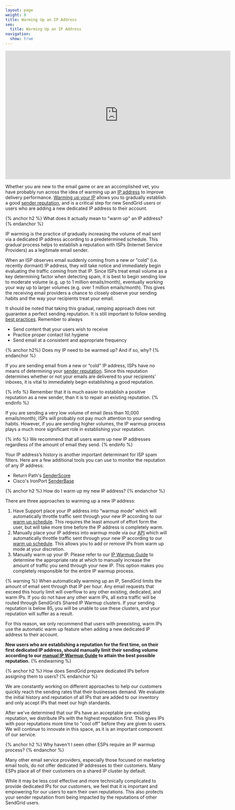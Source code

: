 ```yaml
---
layout: page
weight: 0
title: Warming Up an IP Address
seo:
  title: Warming Up an IP Address
navigation:
  show: true
---
```


<iframe src="https://player.vimeo.com/video/80755248" width="700" height="400" frameborder="0" webkitallowfullscreen mozallowfullscreen allowfullscreen></iframe>

Whether you are new to the email game or are an accomplished vet, you have probably run across the idea of warming up an [IP address]({{root_url}}/Glossary/ip_address.html) to improve delivery performance. [Warming up your IP]({{root_url}}/docs/Glossary/ip_warmup.html) allows you to gradually establish a good [sender reputation]({{root_url}}/Glossary/sender_reputation.html), and is a critical step for new SendGrid users or users who are adding a new dedicated IP address to their account.

{% anchor h2 %}
What does it actually mean to "warm up" an IP address?
{% endanchor %}

IP warming is the practice of gradually increasing the volume of mail sent via a dedicated IP address according to a predetermined schedule. This gradual process helps to establish a reputation with ISPs (Internet Service Providers) as a legitimate email sender.

When an ISP observes email suddenly coming from a new or "cold" (i.e. recently dormant) IP address, they will take notice and immediately begin evaluating the traffic coming from that IP. Since ISPs treat email volume as a key determining factor when detecting spam, it is best to begin sending low to moderate volume (e.g. up to 1 million emails/month), eventually working your way up to larger volumes (e.g. over 1 million emails/month). This gives the receiving email providers a chance to closely observe your sending habits and the way your recipients treat your email.

It should be noted that taking this gradual, ramping approach does not guarantee a perfect sending reputation. It is still important to follow sending [best practices](https://sendgrid.com/blog/10-tips-to-keep-email-out-of-the-spam-folder/). Remember to always

- Send content that your users wish to receive
- Practice proper contact list hygiene
- Send email at a consistent and appropriate frequency

{% anchor h2%}
Does my IP need to be warmed up? And if so, why?
{% endanchor %}

If you are sending email from a new or “cold" IP address, ISPs have no means of determining your [sender reputation]({{root_url}}/Glossary/sender_reputation.html). Since this reputation determines whether or not your emails are delivered to your recipients’ inboxes, it is vital to immediately begin establishing a good reputation.

{% info %}
Remember that it is much easier to establish a positive reputation as a new sender, than it is to repair an existing reputation.
{% endinfo %}

If you are sending a very low volume of email (less than 10,000 emails/month), ISPs will probably not pay much attention to your sending habits. However, if you are sending higher volumes, the IP warmup process plays a much more significant role in establishing your reputation.

{% info %}
We recommend that all users warm up new IP addresses regardless of the amount of email they send.
{% endinfo %}

Your IP address’s history is another important determinant for ISP spam filters. Here are a few additional tools you can use to monitor the reputation of any IP address:

- Return Path's [SenderScore](https://senderscore.org)
- Cisco's IronPort [SenderBase](http://www.senderbase.org)

{% anchor h2 %}
How do I warm up my new IP address?
{% endanchor %}

There are three approaches to warming up a new IP address:

1. Have Support place your IP address into “warmup mode” which will automatically throttle traffic sent through your new IP according to our [warm up schedule]({{root_url}}/API_Reference/Web_API_v3/IP_Management/ip_warmup_schedule.html). This requires the least amount of effort form the user, but will take more time before the IP address is completely warm.
2. Manually place your IP address into warmup mode via our [API]({{root_url}}/API_Reference/Web_API_v3/IP_Management/ip_warmup.html) which will automatically throttle traffic sent through your new IP according to our [warm up schedule]({{root_url}}/API_Reference/Web_API_v3/IP_Management/ip_warmup_schedule.html). This allows you to add or remove IPs from warm up mode at your discretion.
3. Manually warm up your IP. Please refer to our [IP Warmup Guide]({{root_url}}/assets/IPWarmupSchedule.pdf) to determine the appropriate rate at which to manually increase the amount of traffic you send through your new IP. This option makes you completely responsible for the entire IP warmup process.

{% warning %}
When automatically warming up an IP, SendGrid limits the amount of email sent through that IP per hour. Any email requests that exceed this hourly limit will overflow to any other existing, dedicated, and warm IPs. If you do not have any other warm IPs, all extra traffic will be routed through SendGrid’s Shared IP Warmup clusters. If your sending reputation is below 85, you will be unable to use these clusters, and your reputation will suffer as a result.

For this reason, we only recommend that users with preexisting, warm IPs use the automatic warm up feature when adding a new dedicated IP address to their account.

**New users who are establishing a reputation for the first time, on their first dedicated IP address, should manually limit their sending volume according to our [manual IP Warmup Guide]({{root_url}}/assets/IPWarmupSchedule.pdf) to attain the best possible reputation.**
{% endwarning %}

{% anchor h2 %}
How does SendGrid prepare dedicated IPs before assigning them to users?
{% endanchor %}

We are constantly working on different approaches to help our customers quickly reach the sending rates that their businesses demand. We evaluate the initial history and reputation of all IPs that are added to our inventory and only accept IPs that meet our high standards.

After we've determined that our IPs have an acceptable pre-existing reputation, we distribute IPs with the highest reputation first. This gives IPs with poor reputations more time to "cool off" before they are given to users. We will continue to innovate in this space, as it is an important component of our service.

{% anchor h2 %}
Why haven't I seen other ESPs require an IP warmup process?
{% endanchor %}

Many other email service providers, especially those focused on marketing email tools, do not offer dedicated IP addresses to their customers. Many ESPs place all of their customers on a shared IP cluster by default.

While it may be less cost effective and more technically complicated to provide dedicated IPs for our customers, we feel that it is important and empowering for our users to earn their own reputations. This also protects your sender reputation from being impacted by the reputations of other SendGrid users.

